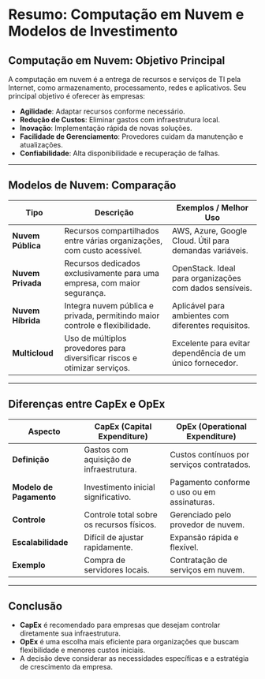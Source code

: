 # Resumo: Computação em Nuvem e Modelos de Investimento

## Computação em Nuvem: Objetivo Principal
A computação em nuvem é a entrega de recursos e serviços de TI pela Internet, como armazenamento, processamento, redes e aplicativos. Seu principal objetivo é oferecer às empresas:

- **Agilidade**: Adaptar recursos conforme necessário.  
- **Redução de Custos**: Eliminar gastos com infraestrutura local.  
- **Inovação**: Implementação rápida de novas soluções.  
- **Facilidade de Gerenciamento**: Provedores cuidam da manutenção e atualizações.  
- **Confiabilidade**: Alta disponibilidade e recuperação de falhas.  

---

## Modelos de Nuvem: Comparação

| Tipo              | Descrição                                                                   | Exemplos / Melhor Uso                              |
|--------------------|----------------------------------------------------------------------------|---------------------------------------------------|
| **Nuvem Pública**  | Recursos compartilhados entre várias organizações, com custo acessível.    | AWS, Azure, Google Cloud. Útil para demandas variáveis. |
| **Nuvem Privada**  | Recursos dedicados exclusivamente para uma empresa, com maior segurança.   | OpenStack. Ideal para organizações com dados sensíveis. |
| **Nuvem Híbrida**  | Integra nuvem pública e privada, permitindo maior controle e flexibilidade.| Aplicável para ambientes com diferentes requisitos. |
| **Multicloud**     | Uso de múltiplos provedores para diversificar riscos e otimizar serviços.  | Excelente para evitar dependência de um único fornecedor. |

---

## Diferenças entre CapEx e OpEx

| Aspecto            | **CapEx (Capital Expenditure)**           | **OpEx (Operational Expenditure)**          |
|---------------------|-------------------------------------------|---------------------------------------------|
| **Definição**       | Gastos com aquisição de infraestrutura.   | Custos contínuos por serviços contratados.  |
| **Modelo de Pagamento** | Investimento inicial significativo.      | Pagamento conforme o uso ou em assinaturas. |
| **Controle**        | Controle total sobre os recursos físicos. | Gerenciado pelo provedor de nuvem.          |
| **Escalabilidade**  | Difícil de ajustar rapidamente.           | Expansão rápida e flexível.                 |
| **Exemplo**         | Compra de servidores locais.              | Contratação de serviços em nuvem.           |

---

## Conclusão
- **CapEx** é recomendado para empresas que desejam controlar diretamente sua infraestrutura.  
- **OpEx** é uma escolha mais eficiente para organizações que buscam flexibilidade e menores custos iniciais.  
- A decisão deve considerar as necessidades específicas e a estratégia de crescimento da empresa.
